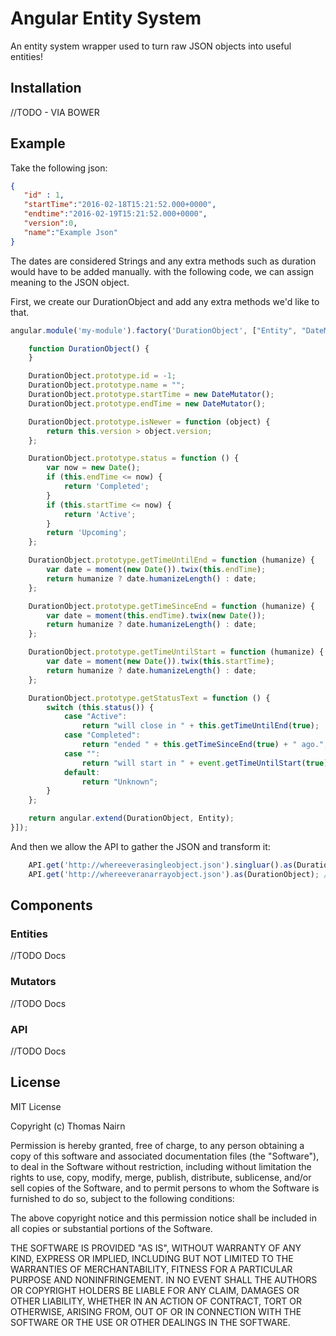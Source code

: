 # Angular Entity System

An entity system wrapper used to turn raw JSON objects into useful entities!

## Installation

//TODO - VIA BOWER

## Example

Take the following json:
```json
{
   "id" : 1,
   "startTime":"2016-02-18T15:21:52.000+0000",
   "endtime":"2016-02-19T15:21:52.000+0000",
   "version":0,
   "name":"Example Json"
}
```

The dates are considered Strings and any extra methods such as duration would have to be added manually. with the following code,
we can assign meaning to the JSON object.

First, we create our DurationObject and add any extra methods we'd like to that.

```javascript
angular.module('my-module').factory('DurationObject', ["Entity", "DateMutator", function (Entity, DateMutator) {

    function DurationObject() {
    }

    DurationObject.prototype.id = -1;
    DurationObject.prototype.name = "";
    DurationObject.prototype.startTime = new DateMutator();
    DurationObject.prototype.endTime = new DateMutator();

    DurationObject.prototype.isNewer = function (object) {
        return this.version > object.version;
    };

    DurationObject.prototype.status = function () {
        var now = new Date();
        if (this.endTime <= now) {
            return 'Completed';
        }
        if (this.startTime <= now) {
            return 'Active';
        }
        return 'Upcoming';
    };

    DurationObject.prototype.getTimeUntilEnd = function (humanize) {
        var date = moment(new Date()).twix(this.endTime);
        return humanize ? date.humanizeLength() : date;
    };

    DurationObject.prototype.getTimeSinceEnd = function (humanize) {
        var date = moment(this.endTime).twix(new Date());
        return humanize ? date.humanizeLength() : date;
    };

    DurationObject.prototype.getTimeUntilStart = function (humanize) {
        var date = moment(new Date()).twix(this.startTime);
        return humanize ? date.humanizeLength() : date;
    };

    DurationObject.prototype.getStatusText = function () {
        switch (this.status()) {
            case "Active":
                return "will close in " + this.getTimeUntilEnd(true);
            case "Completed":
                return "ended " + this.getTimeSinceEnd(true) + " ago.";
            case "":
                return "will start in " + event.getTimeUntilStart(true);
            default:
                return "Unknown";
        }
    };

    return angular.extend(DurationObject, Entity);
}]);
```

And then we allow the API to gather the JSON and transform it:
```javascript
    API.get('http://whereeverasingleobject.json').singluar().as(DurationObject); // Returns a single DurationObject
    API.get('http://whereeveranarrayobject.json').as(DurationObject); // Returns an array of DurationObjects
```

## Components

### Entities

//TODO Docs

### Mutators

//TODO Docs

### API

//TODO Docs

## License

MIT License

Copyright (c) Thomas Nairn

Permission is hereby granted, free of charge, to any person obtaining a copy of this software and associated documentation files (the "Software"), to deal in the Software without restriction, including without limitation the rights to use, copy, modify, merge, publish, distribute, sublicense, and/or sell copies of the Software, and to permit persons to whom the Software is furnished to do so, subject to the following conditions:

The above copyright notice and this permission notice shall be included in all copies or substantial portions of the Software.

THE SOFTWARE IS PROVIDED "AS IS", WITHOUT WARRANTY OF ANY KIND, EXPRESS OR IMPLIED, INCLUDING BUT NOT LIMITED TO THE WARRANTIES OF MERCHANTABILITY, FITNESS FOR A PARTICULAR PURPOSE AND NONINFRINGEMENT. IN NO EVENT SHALL THE AUTHORS OR COPYRIGHT HOLDERS BE LIABLE FOR ANY CLAIM, DAMAGES OR OTHER LIABILITY, WHETHER IN AN ACTION OF CONTRACT, TORT OR OTHERWISE, ARISING FROM, OUT OF OR IN CONNECTION WITH THE SOFTWARE OR THE USE OR OTHER DEALINGS IN THE SOFTWARE.